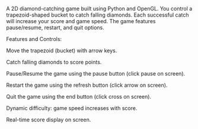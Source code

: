 A 2D diamond-catching game built using Python and OpenGL. You control a trapezoid-shaped bucket to catch falling diamonds. Each successful catch will increase your score and game speed. The game features pause/resume, restart, and quit options.

Features and Controls:

Move the trapezoid (bucket) with arrow keys.

Catch falling diamonds to score points.

Pause/Resume the game using the pause button (click pause on screen).

Restart the game using the refresh button (click arrow on screen).

Quit the game using the end button (click cross on screen).

Dynamic difficulty: game speed increases with score.

Real-time score display on screen.
